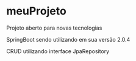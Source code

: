 # meuProjeto
Projeto aberto para novas tecnologias


SpringBoot sendo utilizando em sua versão 2.0.4

CRUD utilizando interface JpaRepository
